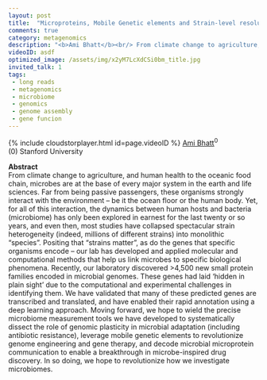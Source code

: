 ```yaml
---
layout: post
title:  "Microproteins, Mobile Genetic elements and Strain-level resolution in the microbiome – a path to precision medicine"
comments: true
category: metagenomics
description: "<b>Ami Bhatt</b><br/> From climate change to agriculture, and human hea..."
videoID: asdf
optimized_image: /assets/img/x2yM7LcXdCSi0bm_title.jpg
invited_talk: 1
tags:
 - long reads
 - metagenomics
 - microbiome
 - genomics
 - genome assembly
 - gene funcion
---
```

{% include cloudstorplayer.html id=page.videoID %}
[<u>Ami Bhatt</u>](http://bhattlab.com)<sup>0</sup><br/>
\(0\) Stanford University


<b>Abstract</b><br/>
 From climate change to agriculture, and human health to the oceanic food chain, microbes are at the base of every major system in the earth and life sciences. Far from being passive passengers, these organisms strongly interact with the environment – be it the ocean floor or the human body. Yet, for all of this interaction, the dynamics between human hosts and bacteria \(microbiome\) has only been explored in earnest for the last twenty or so years, and even then, most studies have collapsed spectacular strain heterogeneity \(indeed, millions of different strains\) into monolithic “species”. Positing that “strains matter”, as do the genes that specific organisms encode – our lab has developed and applied molecular and computational methods that help us link microbes to specific biological phenomena. Recently, our laboratory discovered &gt;4,500 new small protein families encoded in microbial genomes. These genes had laid ‘hidden in plain sight’ due to the computational and experimental challenges in identifying them. We have validated that many of these predicted genes are transcribed and translated, and have enabled their rapid annotation using a deep learning approach. Moving forward, we hope to wield the precise microbiome measurement tools we have developed to systematically dissect the role of genomic plasticity in microbial adaptation \(including antibiotic resistance\), leverage mobile genetic elements to revolutionize genome engineering and gene therapy, and decode microbial microprotein communication to enable a breakthrough in microbe-inspired drug discovery. In so doing, we hope to revolutionize how we investigate microbiomes.
